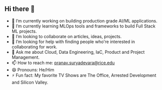 ## Hi there 👋


- 🔭 I’m currently working on building production grade AI/ML applications.
- 🌱 I’m currently learning MLOps tools and frameworks to build Full Stack ML projects.
- 👯 I’m looking to collaborate on articles, ideas, projects.
- 🤔 I’m looking for help with finding people who're interested in collaborating for work.
- 💬 Ask me about Cloud, Data Engineering, IaC, Product and Project Management.
- 📫 How to reach me: pranav.suryadevara@rice.edu
- 😄 Pronouns: He/Him
- ⚡ Fun fact: My favorite TV Shows are The Office, Arrested Development and Silicon Valley.

